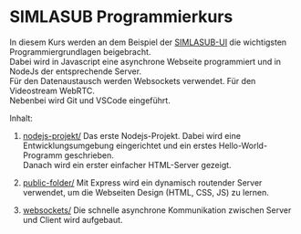# SIMLASUB Programmierkurs

In diesem Kurs werden an dem Beispiel der [SIMLASUB-UI](https://github.com/simlasub/simlasub-ui) die wichtigsten Programmiergrundlagen beigebracht.\
Dabei wird in Javascript eine asynchrone Webseite programmiert und in NodeJs der entsprechende Server.\
Für den Datenaustausch werden Websockets verwendet. Für den Videostream WebRTC.\
Nebenbei wird Git und VSCode eingeführt.

Inhalt:

1. [nodejs-projekt/](1.nodejs-projekt/) Das erste Nodejs-Projekt. Dabei wird eine Entwicklungsumgebung eingerichtet und ein erstes Hello-World-Programm geschrieben.\
Danach wird ein erster einfacher HTML-Server gezeigt.

2. [public-folder/](2.public-folder/) Mit Express wird ein dynamisch routender Server verwendet, um die Webseiten Design (HTML, CSS, JS) zu lernen.


3. [websockets/](3.websockets/) Die schnelle asynchrone Kommunikation zwischen Server und Client wird aufgebaut.


